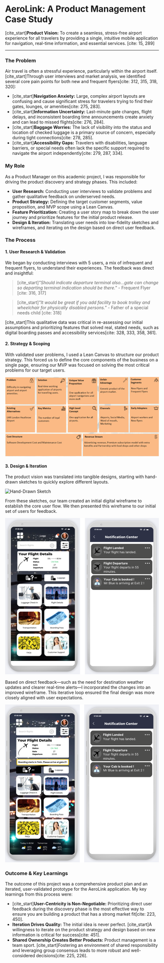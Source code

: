 # AeroLink: A Product Management Case Study

[cite_start]**Product Vision:** To create a seamless, stress-free airport experience for all travelers by providing a single, intuitive mobile application for navigation, real-time information, and essential services. [cite: 15, 289]

---

### The Problem

Air travel is often a stressful experience, particularly within the airport itself. [cite_start]Through user interviews and market analysis, we identified several core pain points for both new and frequent flyers[cite: 312, 315, 318, 320]:

* [cite_start]**Navigation Anxiety:** Large, complex airport layouts are confusing and cause significant stress for travelers trying to find their gates, lounges, or amenities[cite: 275, 283].
* [cite_start]**Information Uncertainty:** Last-minute gate changes, flight delays, and inconsistent boarding time announcements create anxiety and can lead to missed flights[cite: 276, 284].
* [cite_start]**Baggage Worries:** The lack of visibility into the status and location of checked luggage is a primary source of concern, especially during tight connections[cite: 278, 285].
* [cite_start]**Accessibility Gaps:** Travelers with disabilities, language barriers, or special needs often lack the specific support required to navigate the airport independently[cite: 279, 287, 334].

### My Role

As a Product Manager on this academic project, I was responsible for driving the product discovery and strategy phases. This included:

* **User Research:** Conducting user interviews to validate problems and gather qualitative feedback on underserved needs.
* **Product Strategy:** Defining the target customer segments, value proposition, and MVP scope using a Lean Canvas.
* **Feature Prioritization:** Creating a user story map to break down the user journey and prioritize features for the initial product release.
* **Design & Iteration:** Translating user needs into low-fidelity sketches and wireframes, and iterating on the design based on direct user feedback.

### The Process

#### 1. User Research & Validation

We began by conducting interviews with 5 users, a mix of infrequent and frequent flyers, to understand their experiences. The feedback was direct and insightful:

> [cite_start]*"Should indicate departure terminal also...gate can change so departing terminal indication should be there."* - Frequent Flyer [cite: 316, 317]

> [cite_start]*"It would be great if you add facility to book trolley and wheelchair for physically disabled persons."* - Father of a special needs child [cite: 318]

[cite_start]This qualitative data was critical in re-assessing our initial assumptions and prioritizing features that solved real, stated needs, such as digital boarding passes and accessibility services[cite: 328, 333, 358, 361].

#### 2. Strategy & Scoping

With validated user problems, I used a Lean Canvas to structure our product strategy. This forced us to define the core components of the business on a single page, ensuring our MVP was focused on solving the most critical problems for our target users.

![Lean Canvas](./artifacts/lean_canvas.png)

#### 3. Design & Iteration

The product vision was translated into tangible designs, starting with hand-drawn sketches to quickly explore different layouts.

![Hand-Drawn Sketch](./artifacts/hand_sketch.png)

From these sketches, our team created an initial digital wireframe to establish the core user flow. We then presented this wireframe to our initial set of users for feedback.

![Initial Wireframe](./artifacts/initial_wireframe.png)

Based on direct feedback—such as the need for destination weather updates and clearer real-time alerts—I incorporated the changes into an improved wireframe. This iterative loop ensured the final design was more closely aligned with user expectations.

![Improved Wireframe](./artifacts/improved_wireframe.png)

### Outcome & Key Learnings

The outcome of this project was a comprehensive product plan and an iterated, user-validated prototype for the AeroLink application. My key learnings from this process were:

* [cite_start]**User-Centricity is Non-Negotiable:** Prioritizing direct user feedback during the discovery phase is the most effective way to ensure you are building a product that has a strong market fit[cite: 223, 450].
* **Iteration Drives Quality:** The initial idea is never perfect. [cite_start]A willingness to iterate on the product strategy and design based on new information is critical for success[cite: 451].
* **Shared Ownership Creates Better Products:** Product management is a team sport. [cite_start]Fostering an environment of shared responsibility and leveraging group consensus leads to more robust and well-considered decisions[cite: 225, 226].
